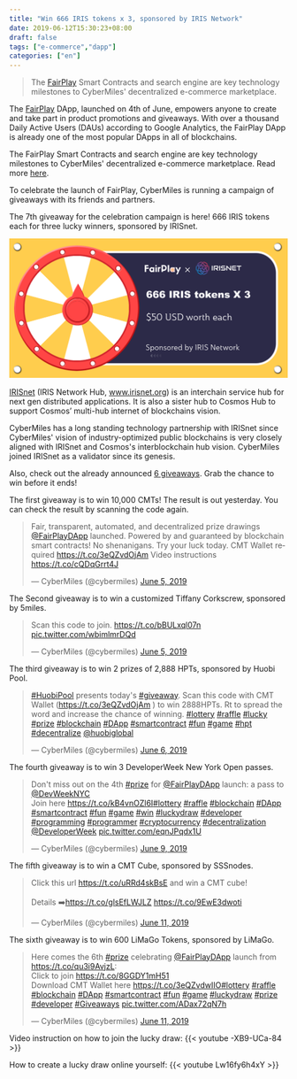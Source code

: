 ```yaml
---
title: "Win 666 IRIS tokens x 3, sponsored by IRIS Network"
date: 2019-06-12T15:30:23+08:00
draft: false
tags: ["e-commerce","dapp"] 
categories: ["en"] 
---
```




> The [FairPlay](www.fairplaydapp.com) Smart Contracts and search engine are key technology milestones to CyberMiles' decentralized e-commerce marketplace. 

The [FairPlay](www.fairplaydapp.com) DApp, launched on 4th of June, empowers anyone to create and take part in product promotions and giveaways. With over a thousand Daily Active Users (DAUs) according to Google Analytics, the FairPlay DApp is already one of the most  popular DApps in all of blockchains. 

The FairPlay Smart Contracts and search engine are key technology milestones to CyberMiles' decentralized e-commerce marketplace. Read more [here](https://blog.cybermiles.io/post/20190604-fairplay-en/). 

To celebrate the launch of FairPlay, CyberMiles is running a campaign of giveaways with its friends and partners. 

The 7th giveaway for the celebration campaign is here!  666 IRIS tokens each for three lucky winners, sponsored by IRISnet. 

![](/images/20190612-giveaway7-01.png)

[IRISnet](www.irisnet.org) (IRIS Network Hub, www.irisnet.org) is an interchain service hub for next gen distributed applications. It is also a sister hub to Cosmos Hub to support Cosmos’ multi-hub internet of blockchains vision.

CyberMiles has a long standing technology partnership with IRISnet since CyberMiles' vision of industry-optimized public blockchains is very closely aligned with IRISnet and Cosmos's interblockchain hub vision. CyberMiles joined IRISnet as a validator since its genesis.

Also, check out the already announced [6 giveaways](www.fairplaydapp.com). Grab the chance to win before it ends! 

The first giveaway is to win 10,000 CMTs! The result is out yesterday. You can check the result by scanning the code again.

<blockquote class="twitter-tweet"><p lang="en" dir="ltr">Fair, transparent, automated, and decentralized prize drawings <a href="https://twitter.com/FairPlayDApp?ref_src=twsrc%5Etfw">@FairPlayDApp</a> launched. Powered by and guaranteed by blockchain smart contracts! No shenanigans. Try your luck today. CMT Wallet required <a href="https://t.co/3eQZvdOjAm">https://t.co/3eQZvdOjAm</a> Video instructions <a href="https://t.co/cQDqGrrt4J">https://t.co/cQDqGrrt4J</a></p>&mdash; CyberMiles (@cybermiles) <a href="https://twitter.com/cybermiles/status/1136200489995911169?ref_src=twsrc%5Etfw">June 5, 2019</a></blockquote> <script async src="https://platform.twitter.com/widgets.js" charset="utf-8"></script>

The Second giveaway is to win a customized Tiffany Corkscrew, sponsored by 5miles.

<blockquote class="twitter-tweet"><p lang="en" dir="ltr">Scan this code to join. <a href="https://t.co/bBULxql07n">https://t.co/bBULxql07n</a> <a href="https://t.co/wbimlmrDQd">pic.twitter.com/wbimlmrDQd</a></p>&mdash; CyberMiles (@cybermiles) <a href="https://twitter.com/cybermiles/status/1136341685665816576?ref_src=twsrc%5Etfw">June 5, 2019</a></blockquote> <script async src="https://platform.twitter.com/widgets.js" charset="utf-8"></script>

The third giveaway is to win 2 prizes of 2,888 HPTs, sponsored by Huobi Pool.

<blockquote class="twitter-tweet"><p lang="en" dir="ltr"><a href="https://twitter.com/hashtag/HuobiPool?src=hash&amp;ref_src=twsrc%5Etfw">#HuobiPool</a> presents today&#39;s <a href="https://twitter.com/hashtag/giveaway?src=hash&amp;ref_src=twsrc%5Etfw">#giveaway</a>. Scan this code with CMT Wallet (<a href="https://t.co/3eQZvdOjAm">https://t.co/3eQZvdOjAm</a> ) to win 2888HPTs. Rt to spread the word and increase the chance of winning. <a href="https://twitter.com/hashtag/lottery?src=hash&amp;ref_src=twsrc%5Etfw">#lottery</a> <a href="https://twitter.com/hashtag/raffle?src=hash&amp;ref_src=twsrc%5Etfw">#raffle</a> <a href="https://twitter.com/hashtag/lucky?src=hash&amp;ref_src=twsrc%5Etfw">#lucky</a> <a href="https://twitter.com/hashtag/prize?src=hash&amp;ref_src=twsrc%5Etfw">#prize</a> <a href="https://twitter.com/hashtag/blockchain?src=hash&amp;ref_src=twsrc%5Etfw">#blockchain</a> <a href="https://twitter.com/hashtag/DApp?src=hash&amp;ref_src=twsrc%5Etfw">#DApp</a> <a href="https://twitter.com/hashtag/smartcontract?src=hash&amp;ref_src=twsrc%5Etfw">#smartcontract</a> <a href="https://twitter.com/hashtag/fun?src=hash&amp;ref_src=twsrc%5Etfw">#fun</a> <a href="https://twitter.com/hashtag/game?src=hash&amp;ref_src=twsrc%5Etfw">#game</a> <a href="https://twitter.com/hashtag/hpt?src=hash&amp;ref_src=twsrc%5Etfw">#hpt</a> <a href="https://twitter.com/hashtag/decentralize?src=hash&amp;ref_src=twsrc%5Etfw">#decentralize</a> <a href="https://twitter.com/HuobiGlobal?ref_src=twsrc%5Etfw">@huobiglobal</a></p>&mdash; CyberMiles (@cybermiles) <a href="https://twitter.com/cybermiles/status/1136653403210231808?ref_src=twsrc%5Etfw">June 6, 2019</a></blockquote> <script async src="https://platform.twitter.com/widgets.js" charset="utf-8"></script>

The fourth giveaway is to win 3 DeveloperWeek New York Open passes.

<blockquote class="twitter-tweet"><p lang="en" dir="ltr">Don&#39;t miss out on the 4th <a href="https://twitter.com/hashtag/prize?src=hash&amp;ref_src=twsrc%5Etfw">#prize</a> for <a href="https://twitter.com/FairPlayDApp?ref_src=twsrc%5Etfw">@FairPlayDApp</a> launch: a pass to <a href="https://twitter.com/DevWeekNYC?ref_src=twsrc%5Etfw">@DevWeekNYC</a> <br>Join here <a href="https://t.co/kB4vnOZl6I">https://t.co/kB4vnOZl6I</a><a href="https://twitter.com/hashtag/lottery?src=hash&amp;ref_src=twsrc%5Etfw">#lottery</a> <a href="https://twitter.com/hashtag/raffle?src=hash&amp;ref_src=twsrc%5Etfw">#raffle</a> <a href="https://twitter.com/hashtag/blockchain?src=hash&amp;ref_src=twsrc%5Etfw">#blockchain</a> <a href="https://twitter.com/hashtag/DApp?src=hash&amp;ref_src=twsrc%5Etfw">#DApp</a> <a href="https://twitter.com/hashtag/smartcontract?src=hash&amp;ref_src=twsrc%5Etfw">#smartcontract</a> <a href="https://twitter.com/hashtag/fun?src=hash&amp;ref_src=twsrc%5Etfw">#fun</a> <a href="https://twitter.com/hashtag/game?src=hash&amp;ref_src=twsrc%5Etfw">#game</a> <a href="https://twitter.com/hashtag/win?src=hash&amp;ref_src=twsrc%5Etfw">#win</a> <a href="https://twitter.com/hashtag/luckydraw?src=hash&amp;ref_src=twsrc%5Etfw">#luckydraw</a> <a href="https://twitter.com/hashtag/developer?src=hash&amp;ref_src=twsrc%5Etfw">#developer</a> <a href="https://twitter.com/hashtag/programming?src=hash&amp;ref_src=twsrc%5Etfw">#programming</a> <a href="https://twitter.com/hashtag/programmer?src=hash&amp;ref_src=twsrc%5Etfw">#programmer</a> <a href="https://twitter.com/hashtag/cryptocurrency?src=hash&amp;ref_src=twsrc%5Etfw">#cryptocurrency</a> <a href="https://twitter.com/hashtag/decentralization?src=hash&amp;ref_src=twsrc%5Etfw">#decentralization</a> <a href="https://twitter.com/DeveloperWeek?ref_src=twsrc%5Etfw">@DeveloperWeek</a> <a href="https://t.co/eqnJPqdx1U">pic.twitter.com/eqnJPqdx1U</a></p>&mdash; CyberMiles (@cybermiles) <a href="https://twitter.com/cybermiles/status/1137772530163281920?ref_src=twsrc%5Etfw">June 9, 2019</a></blockquote> <script async src="https://platform.twitter.com/widgets.js" charset="utf-8"></script>

The fifth giveaway is to win a CMT Cube, sponsored by SSSnodes.

<blockquote class="twitter-tweet"><p lang="en" dir="ltr">Click this url <a href="https://t.co/uRRd4skBsE">https://t.co/uRRd4skBsE</a> and win a CMT cube!<br><br>Details ➡️<a href="https://t.co/glsEfLWJLZ">https://t.co/glsEfLWJLZ</a> <a href="https://t.co/9EwE3dwoti">https://t.co/9EwE3dwoti</a></p>&mdash; CyberMiles (@cybermiles) <a href="https://twitter.com/cybermiles/status/1138278288755814400?ref_src=twsrc%5Etfw">June 11, 2019</a></blockquote> <script async src="https://platform.twitter.com/widgets.js" charset="utf-8"></script>

The sixth giveaway is to win 600 LiMaGo Tokens, sponsored by LiMaGo.

<blockquote class="twitter-tweet"><p lang="en" dir="ltr">Here comes the 6th <a href="https://twitter.com/hashtag/prize?src=hash&amp;ref_src=twsrc%5Etfw">#prize</a> celebrating <a href="https://twitter.com/FairPlayDApp?ref_src=twsrc%5Etfw">@FairPlayDApp</a> launch from <a href="https://t.co/qu3i9AvjzL">https://t.co/qu3i9AvjzL</a>: <br>Click to join <a href="https://t.co/8GGDY1mH51">https://t.co/8GGDY1mH51</a><br>Download CMT Wallet here <a href="https://t.co/3eQZvdwIIO">https://t.co/3eQZvdwIIO</a><a href="https://twitter.com/hashtag/lottery?src=hash&amp;ref_src=twsrc%5Etfw">#lottery</a> <a href="https://twitter.com/hashtag/raffle?src=hash&amp;ref_src=twsrc%5Etfw">#raffle</a> <a href="https://twitter.com/hashtag/blockchain?src=hash&amp;ref_src=twsrc%5Etfw">#blockchain</a> <a href="https://twitter.com/hashtag/DApp?src=hash&amp;ref_src=twsrc%5Etfw">#DApp</a> <a href="https://twitter.com/hashtag/smartcontract?src=hash&amp;ref_src=twsrc%5Etfw">#smartcontract</a> <a href="https://twitter.com/hashtag/fun?src=hash&amp;ref_src=twsrc%5Etfw">#fun</a> <a href="https://twitter.com/hashtag/game?src=hash&amp;ref_src=twsrc%5Etfw">#game</a> <a href="https://twitter.com/hashtag/luckydraw?src=hash&amp;ref_src=twsrc%5Etfw">#luckydraw</a> <a href="https://twitter.com/hashtag/prize?src=hash&amp;ref_src=twsrc%5Etfw">#prize</a> <a href="https://twitter.com/hashtag/developer?src=hash&amp;ref_src=twsrc%5Etfw">#developer</a> <a href="https://twitter.com/hashtag/Giveaways?src=hash&amp;ref_src=twsrc%5Etfw">#Giveaways</a> <a href="https://t.co/ADax72qN7h">pic.twitter.com/ADax72qN7h</a></p>&mdash; CyberMiles (@cybermiles) <a href="https://twitter.com/cybermiles/status/1138471719612702720?ref_src=twsrc%5Etfw">June 11, 2019</a></blockquote> <script async src="https://platform.twitter.com/widgets.js" charset="utf-8"></script>


Video instruction on how to join the lucky draw:
{{< youtube -XB9-UCa-84 >}}

How to create a lucky draw online yourself:
{{< youtube Lw16fy6h4xY >}}

